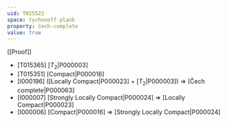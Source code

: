 ```yaml
---
uid: T025522
space: tychonoff-plank
property: čech-complete
value: true
---
```

[[Proof]]

* [T015365] [$T_2$|P000003]
* [T015351] [Compact|P000016]
* [I000196] ([Locally Compact|P000023] + [$T_2$|P000003]) => [Čech complete|P000063]
* [I000007] [Strongly Locally Compact|P000024] => [Locally Compact|P000023]
* [I000006] [Compact|P000016] => [Strongly Locally Compact|P000024]

